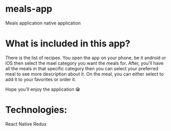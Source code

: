 ﻿# meals-app

Meals application native application

# What is included in this app?

There is the list of recipes. You open the app on your phone, be it android or iOS then select the mael category you want the meals for.
After, you'll have all the meals in that specific category then you can select your preferred meal to see more description about it. 
On the meal, you can either select to add it to your favorites or order it.

Hope you'll enjoy the application 😁

# Technologies:
  React Native
  Redux
